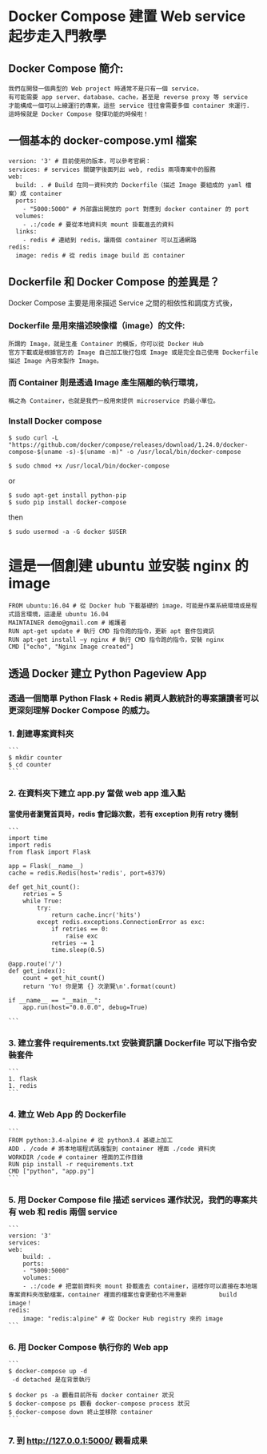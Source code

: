 # Docker Compose 建置 Web service 起步走入門教學
## Docker Compose 簡介:
  ```
  我們在開發一個典型的 Web project 時通常不是只有一個 service，
  有可能需要 app server、database、cache，甚至是 reverse proxy 等 service 
  才能構成一個可以上線運行的專案，這些 service 往往會需要多個 container 來運行.
  這時候就是 Docker Compose 發揮功能的時候啦！
  ```

## 一個基本的 docker-compose.yml 檔案
  ```
  version: '3' # 目前使用的版本，可以參考官網：
  services: # services 關鍵字後面列出 web, redis 兩項專案中的服務
  web:
    build: . # Build 在同一資料夾的 Dockerfile（描述 Image 要組成的 yaml 檔案）成 container
    ports:
      - "5000:5000" # 外部露出開放的 port 對應到 docker container 的 port
    volumes:
      - .:/code # 要從本地資料夾 mount 掛載進去的資料
    links:
      - redis # 連結到 redis，讓兩個 container 可以互通網路
  redis:
    image: redis # 從 redis image build 出 container
  ```
  
## Dockerfile 和 Docker Compose 的差異是？
  Docker Compose 主要是用來描述 Service 之間的相依性和調度方式後，
  ### Dockerfile 是用來描述映像檔（image）的文件:
  ```
  所謂的 Image，就是生產 Container 的模版，你可以從 Docker Hub 
  官方下載或是根據官方的 Image 自己加工後打包成 Image 或是完全自己使用 Dockerfile 
  描述 Image 內容來製作 Image。
  ```
  ### 而 Container 則是透過 Image 產生隔離的執行環境，
  ```
  稱之為 Container，也就是我們一般用來提供 microservice 的最小單位。
  ```
  ### Install Docker compose
  ```
  $ sudo curl -L "https://github.com/docker/compose/releases/download/1.24.0/docker-compose-$(uname -s)-$(uname -m)" -o /usr/local/bin/docker-compose
  
  $ sudo chmod +x /usr/local/bin/docker-compose
  ```
  or
  ```
  $ sudo apt-get install python-pip
  $ sudo pip install docker-compose
  ```
  then
  ```
  $ sudo usermod -a -G docker $USER
  ```
  
  # 這是一個創建 ubuntu 並安裝 nginx 的 image
  ```
  FROM ubuntu:16.04 # 從 Docker hub 下載基礎的 image，可能是作業系統環境或是程式語言環境，這邊是 ubuntu 16.04
  MAINTAINER demo@gmail.com # 維護者
  RUN apt-get update # 執行 CMD 指令跑的指令，更新 apt 套件包資訊
  RUN apt-get install –y nginx # 執行 CMD 指令跑的指令，安裝 nginx
  CMD ["echo", "Nginx Image created"]
  ```
  ## 透過 Docker 建立 Python Pageview App
  ### 透過一個簡單 Python Flask + Redis 網頁人數統計的專案讓讀者可以更深刻理解 Docker Compose 的威力。
  ### 1. 創建專案資料夾
    ```
    $ mkdir counter
    $ cd counter
    ```
  ### 2. 在資料夾下建立 app.py 當做 web app 進入點
  #### 當使用者瀏覽首頁時，redis 會記錄次數，若有 exception 則有 retry 機制
    ```
    import time
    import redis
    from flask import Flask

    app = Flask(__name__)
    cache = redis.Redis(host='redis', port=6379)

    def get_hit_count():
        retries = 5
        while True:
            try:
                return cache.incr('hits')
            except redis.exceptions.ConnectionError as exc:
                if retries == 0:
                    raise exc
                retries -= 1
                time.sleep(0.5)

    @app.route('/')
    def get_index():
        count = get_hit_count()
        return 'Yo! 你是第 {} 次瀏覽\n'.format(count)

    if __name__ == "__main__":
        app.run(host="0.0.0.0", debug=True)
        
    ```
  ### 3. 建立套件 requirements.txt 安裝資訊讓 Dockerfile 可以下指令安裝套件
    ```
    1. flask
    1. redis
    ```
  ### 4. 建立 Web App 的 Dockerfile
    ```
    FROM python:3.4-alpine # 從 python3.4 基礎上加工
    ADD . /code # 將本地端程式碼複製到 container 裡面 ./code 資料夾
    WORKDIR /code # container 裡面的工作目錄
    RUN pip install -r requirements.txt
    CMD ["python", "app.py"]
    ```
  ### 5. 用 Docker Compose file 描述 services 運作狀況，我們的專案共有 web 和 redis 兩個 service
    ```
    version: '3'
    services:
    web:
        build: .
        ports:
        - "5000:5000"
        volumes:
        - .:/code # 把當前資料夾 mount 掛載進去 container，這樣你可以直接在本地端專案資料夾改動檔案，container 裡面的檔案也會更動也不用重新         build image！
    redis:
        image: "redis:alpine" # 從 Docker Hub registry 來的 image
    ```
  ### 6. 用 Docker Compose 執行你的 Web app
    ```
    $ docker-compose up -d
     -d detached 是在背景執行
     
    $ docker ps -a 觀看目前所有 docker container 狀況
    $ docker-compose ps 觀看 docker-compose process 狀況
    $ docker-compose down 終止並移除 container 
    ```
  ### 7. 到 http://127.0.0.1:5000/ 觀看成果
  
  
  
  
